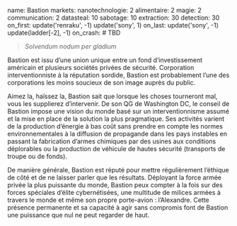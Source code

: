 name: Bastion
markets:
    nanotechnologie: 2
    alimentaire: 2
    magie: 2
    communication: 2
datasteal: 10
sabotage: 10
extraction: 30
detection: 30
on_first:
    update('renraku', -1)
    update('sony', 1)
on_last:
    update('sony', -1)
    update(ladder[-2], -1)
on_crash:
    # TBD

> *Solvendum nodum per gladium* 

Bastion est issu d’une union unique entre un fond d’investissement américain et plusieurs sociétés privées de sécurité. Corporation interventionniste à la réputation sordide, Bastion est probablement l’une des corporations les moins soucieux de son image auprès du public. 


Aimez la, haïssez la, Bastion sait que lorsque les choses tourneront mal, vous les supplierez d’intervenir. De son QG de Washington DC, le conseil de Bastion impose une vision du monde basé sur un interventionnisme assumé et la mise en place de la solution la plus pragmatique. Ses activités varient de la production d’énergie à bas coût sans prendre en compte les normes environnementales à la diffusion de propagande dans les pays instables en passant la fabrication d’armes chimiques par des usines aux conditions déplorables ou la production de véhicule de hautes sécurité (transports de troupe ou de fonds). 


De manière générale, Bastion est réputé pour mettre régulièrement l’éthique de côté et de ne laisser parler que les résultats. Déployant la force armée privée la plus puissante du monde, Bastion peux compter à la fois sur des forces spéciales d’élite cybernétisées, une multitude de milices armées à travers le monde et même son propre porte-avion : l’Alexandre. Cette présence permanente et sa capacité à agir sans compromis font de Bastion une puissance que nul ne peut regarder de haut.
